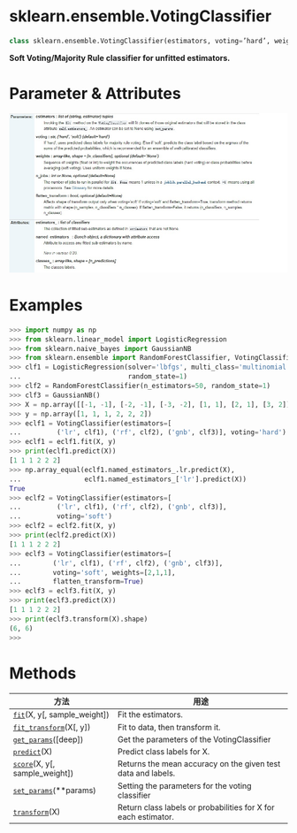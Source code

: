 # sklearn.ensemble.VotingClassifier

```python
class sklearn.ensemble.VotingClassifier(estimators, voting=’hard’, weights=None, n_jobs=None, flatten_transform=None)
```

**Soft Voting/Majority Rule classifier for unfitted estimators.**



# Parameter & Attributes

![84](https://github.com/Pythonboy/Image/blob/master/SK/84.jpg?raw=true)



# Examples

```python
>>> import numpy as np
>>> from sklearn.linear_model import LogisticRegression
>>> from sklearn.naive_bayes import GaussianNB
>>> from sklearn.ensemble import RandomForestClassifier, VotingClassifier
>>> clf1 = LogisticRegression(solver='lbfgs', multi_class='multinomial',
...                           random_state=1)
>>> clf2 = RandomForestClassifier(n_estimators=50, random_state=1)
>>> clf3 = GaussianNB()
>>> X = np.array([[-1, -1], [-2, -1], [-3, -2], [1, 1], [2, 1], [3, 2]])
>>> y = np.array([1, 1, 1, 2, 2, 2])
>>> eclf1 = VotingClassifier(estimators=[
...         ('lr', clf1), ('rf', clf2), ('gnb', clf3)], voting='hard')
>>> eclf1 = eclf1.fit(X, y)
>>> print(eclf1.predict(X))
[1 1 1 2 2 2]
>>> np.array_equal(eclf1.named_estimators_.lr.predict(X),
...                eclf1.named_estimators_['lr'].predict(X))
True
>>> eclf2 = VotingClassifier(estimators=[
...         ('lr', clf1), ('rf', clf2), ('gnb', clf3)],
...         voting='soft')
>>> eclf2 = eclf2.fit(X, y)
>>> print(eclf2.predict(X))
[1 1 1 2 2 2]
>>> eclf3 = VotingClassifier(estimators=[
...        ('lr', clf1), ('rf', clf2), ('gnb', clf3)],
...        voting='soft', weights=[2,1,1],
...        flatten_transform=True)
>>> eclf3 = eclf3.fit(X, y)
>>> print(eclf3.predict(X))
[1 1 1 2 2 2]
>>> print(eclf3.transform(X).shape)
(6, 6)
>>>
```



# Methods

| 方法                                                         | 用途                                                         |
| ------------------------------------------------------------ | ------------------------------------------------------------ |
| [`fit`](http://scikit-learn.org/stable/modules/generated/sklearn.ensemble.VotingClassifier.html#sklearn.ensemble.VotingClassifier.fit)(X, y[, sample_weight]) | Fit the estimators.                                          |
| [`fit_transform`](http://scikit-learn.org/stable/modules/generated/sklearn.ensemble.VotingClassifier.html#sklearn.ensemble.VotingClassifier.fit_transform)(X[, y]) | Fit to data, then transform it.                              |
| [`get_params`](http://scikit-learn.org/stable/modules/generated/sklearn.ensemble.VotingClassifier.html#sklearn.ensemble.VotingClassifier.get_params)([deep]) | Get the parameters of the VotingClassifier                   |
| [`predict`](http://scikit-learn.org/stable/modules/generated/sklearn.ensemble.VotingClassifier.html#sklearn.ensemble.VotingClassifier.predict)(X) | Predict class labels for X.                                  |
| [`score`](http://scikit-learn.org/stable/modules/generated/sklearn.ensemble.VotingClassifier.html#sklearn.ensemble.VotingClassifier.score)(X, y[, sample_weight]) | Returns the mean accuracy on the given test data and labels. |
| [`set_params`](http://scikit-learn.org/stable/modules/generated/sklearn.ensemble.VotingClassifier.html#sklearn.ensemble.VotingClassifier.set_params)(**params) | Setting the parameters for the voting classifier             |
| [`transform`](http://scikit-learn.org/stable/modules/generated/sklearn.ensemble.VotingClassifier.html#sklearn.ensemble.VotingClassifier.transform)(X) | Return class labels or probabilities for X for each estimator. |